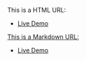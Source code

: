 This is a HTML URL:
- <a href=https://fadyos.github.io/ILAC_-_Web-Programing_-_CSS/>Live Demo

This is a Markdown URL:
- [Live Demo](https://fadyos.github.io/ILAC_-_Web-Programing_-_CSS/)
